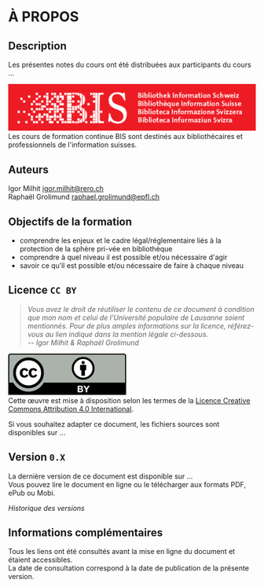 # À PROPOS

## Description
Les présentes notes du cours ont été distribuées aux participants du cours ...

![logo BIS](img/BIS_logo.png)   
Les cours de formation continue BIS sont destinés aux bibliothécaires et professionnels de l'information suisses.


## Auteurs
Igor Milhit [igor.milhit@rero.ch](mailto:igor.milhit@rero.ch)   
Raphaël Grolimund [raphael.grolimund@epfl.ch](mailto:raphael.grolimund@epfl.ch)   


## Objectifs de la formation
* comprendre les enjeux et le cadre légal/réglementaire liés à la protection de la sphère pri-vée en bibliothèque
* comprendre à quel niveau il est possible et/ou nécessaire d'agir
* savoir ce qu’il est possible et/ou nécessaire de faire à chaque niveau

## Licence `CC BY`
> *Vous avez le droit de réutiliser le contenu de ce document à condition que mon nom et celui de l'Université populaire de Lausanne soient mentionnés. Pour de plus amples informations sur la licence, référez-vous au lien indiqué dans la mention légale ci-dessous.*   
> -- *Igor Milhit & Raphaël Grolimund*   

![logo CC-BY](img/by.svg)   
Cette œuvre est mise à disposition selon les termes de la [Licence Creative Commons Attribution 4.0 International](http://creativecommons.org/licenses/by/4.0/deed.fr).

Si vous souhaitez adapter ce document, les fichiers sources sont disponibles sur ...


## Version `0.X`
La dernière version de ce document est disponible sur ...   
Vous pouvez lire le document en ligne ou le télécharger aux formats PDF, ePub ou Mobi.   

*Historique des versions*   


## Informations complémentaires
Tous les liens ont été consultés avant la mise en ligne du document et étaient accessibles.   
La date de consultation correspond à la date de publication de la présente version.   
